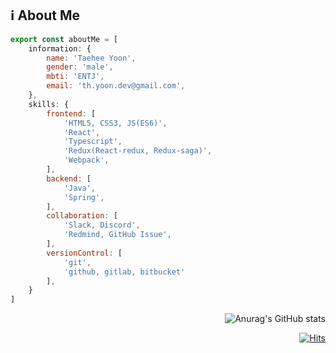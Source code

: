 <!--![header](https://capsule-render.vercel.app/api?type=waving&color=timeGradient&height=200&section=header&text=About%20Me&animation=fadeIn&fontSize=70)-->
## :information_source: About Me

```js
export const aboutMe = [
    information: {
        name: 'Taehee Yoon',
        gender: 'male',
        mbti: 'ENTJ',
        email: 'th.yoon.dev@gmail.com',
    },
    skills: {
        frontend: [
            'HTML5, CSS3, JS(ES6)',
            'React',
            'Typescript',
            'Redux(React-redux, Redux-saga)',
            'Webpack',
        ],
        backend: [
            'Java',
            'Spring',
        ],
        collaboration: [
            'Slack, Discord',
            'Redmind, GitHub Issue',
        ],
        versionControl: [
            'git',
            'github, gitlab, bitbucket'
        ],
    }
]

```
<!--![footer](https://capsule-render.vercel.app/api?type=waving&color=timeGradient&height=200&section=footer)-->
  <div align=right>
    
![Anurag's GitHub stats](https://github-readme-stats.vercel.app/api?username=thyoondevD&show_icons=true&theme=default)
    
   [![Hits](https://hits.seeyoufarm.com/api/count/incr/badge.svg?url=https%3A%2F%2Fgithub.com%2Fthyoondev%2Fthyoondev&count_bg=%2379C83D&title_bg=%23555555&icon=&icon_color=%23E7E7E7&title=hits&edge_flat=false)](https://hits.seeyoufarm.com)
 </div>

 <!--
 <div>

### :wave: Taehee Yoon
* Hi! Welcome to my GitHub place. I'm studying to be a good programmer.
I value what I bump into and experience [The path where i walked...](https://www.notion.so/c6ebd46ae289463ea0531d50097dfc68)

### 👀 Interest
* Taking photos, Editing videos, Drinking coffee
* Writing, Reading, Travel, Experience something new


### 💬 Contact me
* E-Mail : <th.yoon.dev@gmail.com>

* [![Gmail Badge](https://img.shields.io/badge/-Gmail-d14836?style=flat-square&logo=Gmail&logoColor=white&link=mailto:th.yoon.dev@gmail.com)](mailto:th.yoon.dev@gmail.com)
</div>

-->
<!--
**thyoondev/thyoondev** is a ✨ _special_ ✨ repository because its `README.md` (this file) appears on your GitHub profile.

Here are some ideas to get you started:

- 🔭 I’m currently working on ...
- 🌱 I’m currently learning ...
- 👯 I’m looking to collaborate on ...
- 🤔 I’m looking for help with ...
- 💬 Ask me about ...
- 📫 How to reach me: ...
- 😄 Pronouns: ...
- ⚡ Fun fact: ...
--> 
